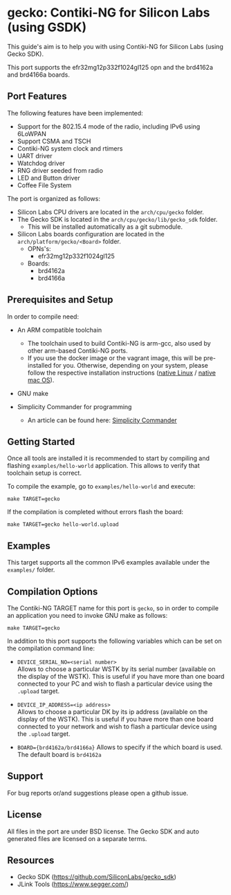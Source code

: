 # gecko: Contiki-NG for Silicon Labs (using GSDK)
This guide's aim is to help you with using Contiki-NG for Silicon Labs 
(using Gecko SDK). 

This port supports the efr32mg12p332f1024gl125 opn and the brd4162a and brd4166a boards.

## Port Features
The following features have been implemented:
* Support for the 802.15.4 mode of the radio, including IPv6 using 6LoWPAN
* Support CSMA and TSCH
* Contiki-NG system clock and rtimers
* UART driver
* Watchdog driver
* RNG driver seeded from radio
* LED and Button driver
* Coffee File System

The port is organized as follows:
* Silicon Labs CPU drivers are located in the `arch/cpu/gecko` folder.
* The Gecko SDK is located in the `arch/cpu/gecko/lib/gecko_sdk` folder. 
  * This will be installed automatically as a git submodule.
* Silicon Labs boards configuration are located in the `arch/platform/gecko/<Board>` folder.
  * OPNs's: 
    * efr32mg12p332f1024gl125
  * Boards:
    * brd4162a
    * brd4166a

## Prerequisites and Setup
In order to compile need:

* An ARM compatible toolchain
  * The toolchain used to build Contiki-NG is arm-gcc, also used by other arm-based Contiki-NG ports.
  * If you use the docker image or the vagrant image, this will be pre-installed for you. Otherwise, depending on your system, please follow the respective installation instructions ([native Linux](https://github.com/contiki-ng/contiki-ng/wiki/Toolchain-installation-on-Linux) / [native mac OS](https://github.com/contiki-ng/contiki-ng/wiki/Toolchain-installation-on-macOS)).

* GNU make

* Simplicity Commander for programming
  * An article can be found here: [Simplicity Commander](https://community.silabs.com/s/article/simplicity-commander?language=en_US)

## Getting Started
Once all tools are installed it is recommended to start by compiling 
and flashing `examples/hello-world` application. This allows to verify 
that toolchain setup is correct.

To compile the example, go to `examples/hello-world` and execute:

    make TARGET=gecko

If the compilation is completed without errors flash the board:

    make TARGET=gecko hello-world.upload

## Examples
This target supports all the common IPv6 examples available under the `examples/` folder.

## Compilation Options
The Contiki-NG TARGET name for this port is `gecko`, so in order to compile 
an application you need to invoke GNU make as follows:

    make TARGET=gecko

In addition to this port supports the following variables which can be
set on the compilation command line:

* `DEVICE_SERIAL_NO=<serial number>`  
  Allows to choose a particular WSTK by its serial number 
  (available on the display of the WSTK).
  This is useful if you have more than one board connected to your
  PC and wish to flash a particular device using the `.upload` target. 

* `DEVICE_IP_ADDRESS=<ip address>`  
  Allows to choose a particular DK by its ip address 
  (available on the display of the WSTK).
  This is useful if you have more than one board connected to your
  network and wish to flash a particular device using the `.upload` target.

* `BOARD={brd4162a/brd4166a}`
  Allows to specify if the which board is used.
  The default board is `brd4162a`

## Support
For bug reports or/and suggestions please open a github issue.

## License
All files in the port are under BSD license. 
The Gecko SDK and auto generated files are licensed on a separate terms.

## Resources
* Gecko SDK (https://github.com/SiliconLabs/gecko_sdk)
* JLink Tools (https://www.segger.com/)
